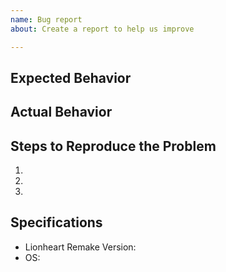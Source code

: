 ```yaml
---
name: Bug report
about: Create a report to help us improve

---
```


## Expected Behavior


## Actual Behavior


## Steps to Reproduce the Problem
  1. 
  2. 
  3. 

## Specifications
  - Lionheart Remake Version:
  - OS:
